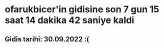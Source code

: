 # ofarukbicer'in gidisine son 7 gun 15 saat 14 dakika 42 saniye kaldi

## Gidis tarihi: 30.09.2022 :(